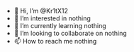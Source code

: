 - 👋 Hi, I’m @Kr1tX12
- 👀 I’m interested in nothing 
- 🌱 I’m currently learning nothing
- 💞️ I’m looking to collaborate on nothing
- 📫 How to reach me nothing

<!---
Kr1tX12/Kr1tX12 is a ✨ special ✨ repository because its `README.md` (this file) appears on your GitHub profile.
You can click the Preview link to take a look at your changes.
--->

